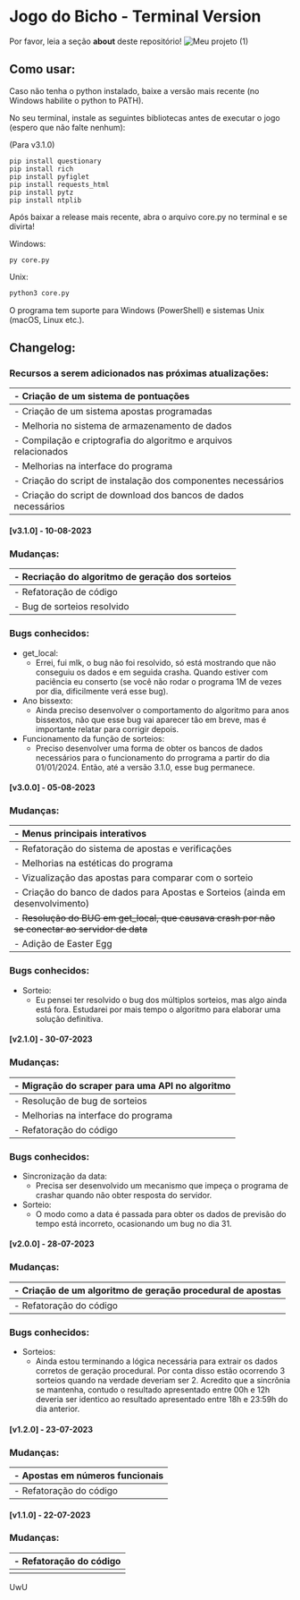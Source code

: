 # Jogo do Bicho - Terminal Version 

Por favor, leia a seção __about__ deste repositório! 
![Meu projeto (1)](https://github.com/TiaLiliUwU/jogo-do-bicho/assets/72944953/46a62d04-cea2-4acb-a705-375d80a13d1f)


## Como usar:

Caso não tenha o python instalado, baixe a versão mais recente (no Windows habilite o python to PATH).

No seu terminal, instale as seguintes bibliotecas antes de executar o jogo (espero que não falte nenhum):

(Para v3.1.0)
```shell
pip install questionary
pip install rich
pip install pyfiglet
pip install requests_html
pip install pytz
pip install ntplib
```

Após baixar a release mais recente, abra o arquivo core.py no terminal e se divirta!


Windows:
```shell
py core.py
```

Unix:
```sh
python3 core.py
```

O programa tem suporte para Windows (PowerShell) e sistemas Unix (macOS, Linux etc.).

## Changelog:

### Recursos a serem adicionados nas próximas atualizações:

| - Criação de um sistema de pontuações |
| :--------------------------------------------------- |
| - Criação de um sistema apostas programadas |
| - Melhoria no sistema de armazenamento de dados |
| - Compilação e criptografia do algoritmo e arquivos relacionados |
| - Melhorias na interface do programa |
| - Criação do script de instalação dos componentes necessários |
| - Criação do script de download dos bancos de dados necessários |

#### [v3.1.0] - 10-08-2023

### Mudanças:

| - Recriação do algoritmo de geração dos sorteios |
| :--------------------- |
| - Refatoração de código |
| - Bug de sorteios resolvido |

### Bugs conhecidos: 

- get_local:
    - Errei, fui mlk, o bug não foi resolvido, só está mostrando que não conseguiu os dados e em seguida crasha. Quando estiver com paciência eu conserto (se você não rodar o programa 1M de vezes por dia, dificilmente verá esse bug).
- Ano bissexto:
    - Ainda preciso desenvolver o comportamento do algoritmo para anos bissextos, não que esse bug vai aparecer tão em breve, mas é importante relatar para corrigir depois.
- Funcionamento da função de sorteios:
    - Preciso desenvolver uma forma de obter os bancos de dados necessários para o funcionamento do prrograma a partir do dia 01/01/2024. Então, até a versão 3.1.0, esse bug permanece.

#### [v3.0.0] - 05-08-2023

### Mudanças:

| - Menus principais interativos |
| :--------------------- |
| - Refatoração do sistema de apostas e verificações |
| - Melhorias na estéticas do programa |
| - Vizualização das apostas para comparar com o sorteio |
| - Criação do banco de dados para Apostas e Sorteios (ainda em desenvolvimento) |
| - ~~Resolução do BUG em get_local, que causava crash por não se conectar ao servidor de data~~ |
| - Adição de Easter Egg |

### Bugs conhecidos: 

- Sorteio:
    - Eu pensei ter resolvido o bug dos múltiplos sorteios, mas algo ainda está fora. Estudarei por mais tempo o algoritmo para elaborar uma solução definitiva.

#### [v2.1.0] - 30-07-2023

### Mudanças:

| - Migração do scraper para uma API no algoritmo |
| :--------------------- |
| - Resolução de bug de sorteios |
| - Melhorias na interface do programa |
| - Refatoração do código |

### Bugs conhecidos: 

- Sincronização da data:
    - Precisa ser desenvolvido um mecanismo que impeça o programa de crashar quando não obter resposta do servidor.
- Sorteio:
    - O modo como a data é passada para obter os dados de previsão do tempo está incorreto, ocasionando um bug no dia 31.

#### [v2.0.0] - 28-07-2023

### Mudanças:

| - Criação de um algoritmo de geração procedural de apostas |
| :--------------------- |
| - Refatoração do código |

### Bugs conhecidos: 

- Sorteios:
    - Ainda estou terminando a lógica necessária para extrair os dados corretos de geração procedural. Por conta disso estão ocorrendo 3 sorteios quando na verdade deveriam ser 2. Acredito que a sincrônia se mantenha, contudo o resultado apresentado entre 00h e 12h deveria ser identico ao resultado apresentado entre 18h e 23:59h do dia anterior.

#### [v1.2.0] - 23-07-2023

### Mudanças:

| - Apostas em números funcionais |
| :--------------------- |
| - Refatoração do código |

#### [v1.1.0] - 22-07-2023

### Mudanças:

| - Refatoração do código |
| :--------------------- |
|  |

UwU
